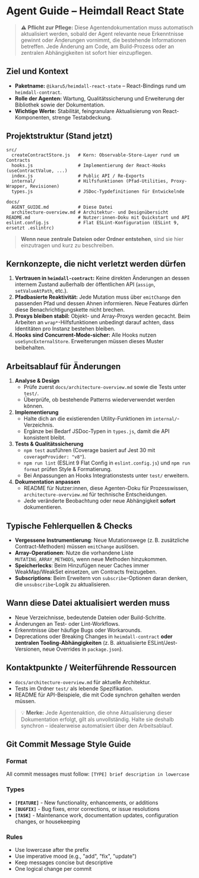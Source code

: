 # Agent Guide – Heimdall React State

> ⚠️ **Pflicht zur Pflege:** Diese Agentendokumentation muss automatisch aktualisiert werden, sobald der Agent relevante neue Erkenntnisse gewinnt oder Änderungen vornimmt, die bestehende Informationen betreffen. Jede Änderung am Code, am Build-Prozess oder an zentralen Abhängigkeiten ist sofort hier einzupflegen.

## Ziel und Kontext

- **Paketname:** `@ikaru5/heimdall-react-state` – React-Bindings rund um `heimdall-contract`.
- **Rolle der Agenten:** Wartung, Qualitätssicherung und Erweiterung der Bibliothek sowie der Dokumentation.
- **Wichtige Werte:** Stabilität, feingranulare Aktualisierung von React-Komponenten, strenge Testabdeckung.

## Projektstruktur (Stand jetzt)

```
src/
  createContractStore.js   # Kern: Observable-Store-Layer rund um Contracts
  hooks.js                 # Implementierung der React-Hooks (useContractValue, ...)
  index.js                 # Public API / Re-Exports
  internal/                # Hilfsfunktionen (Pfad-Utilities, Proxy-Wrapper, Revisionen)
  types.js                 # JSDoc-Typdefinitionen für Entwickelnde

docs/
  AGENT_GUIDE.md           # Diese Datei
  architecture-overview.md # Architektur- und Designübersicht
README.md                  # Nutzer:innen-Doku mit Quickstart und API
eslint.config.js           # Flat ESLint-Konfiguration (ESLint 9, ersetzt .eslintrc)
```

> **Wenn neue zentrale Dateien oder Ordner entstehen**, sind sie hier einzutragen und kurz zu beschreiben.

## Kernkonzepte, die nicht verletzt werden dürfen

1. **Vertrauen in `heimdall-contract`:** Keine direkten Änderungen an dessen internem Zustand außerhalb der öffentlichen API (`assign`, `setValueAtPath`, etc.).
2. **Pfadbasierte Reaktivität:** Jede Mutation muss über `emitChange` den passenden Pfad und dessen Ahnen informieren. Neue Features dürfen diese Benachrichtigungskette nicht brechen.
3. **Proxys bleiben stabil:** Objekt- und Array-Proxys werden gecacht. Beim Arbeiten an `wrap*`-Hilfsfunktionen unbedingt darauf achten, dass Identitäten pro Instanz bestehen bleiben.
4. **Hooks sind Concurrent-Mode-sicher:** Alle Hooks nutzen `useSyncExternalStore`. Erweiterungen müssen dieses Muster beibehalten.

## Arbeitsablauf für Änderungen

1. **Analyse & Design**
   - Prüfe zuerst `docs/architecture-overview.md` sowie die Tests unter `test/`.
   - Überprüfe, ob bestehende Patterns wiederverwendet werden können.
2. **Implementierung**
   - Halte dich an die existierenden Utility-Funktionen im `internal/`-Verzeichnis.
   - Ergänze bei Bedarf JSDoc-Typen in `types.js`, damit die API konsistent bleibt.
3. **Tests & Qualitätssicherung**
   - `npm test` ausführen (Coverage basiert auf Jest 30 mit `coverageProvider: "v8"`).
   - `npm run lint` (ESLint 9 Flat Config in `eslint.config.js`) und `npm run format` prüfen Style & Formatierung.
   - Bei Anpassungen an Hooks Integrationstests unter `test/` erweitern.
4. **Dokumentation anpassen**
   - README für Nutzer:innen, diese Agenten-Doku für Prozesswissen, `architecture-overview.md` für technische Entscheidungen.
   - Jede veränderte Beobachtung oder neue Abhängigkeit **sofort** dokumentieren.

## Typische Fehlerquellen & Checks

- **Vergessene Instrumentierung**: Neue Mutationswege (z. B. zusätzliche Contract-Methoden) müssen `emitChange` auslösen.
- **Array-Operationen**: Nutze die vorhandene Liste `MUTATING_ARRAY_METHODS`, wenn neue Methoden hinzukommen.
- **Speicherlecks**: Beim Hinzufügen neuer Caches immer WeakMap/WeakSet einsetzen, um Contracts freizugeben.
- **Subscriptions**: Beim Erweitern von `subscribe`-Optionen daran denken, die `unsubscribe`-Logik zu aktualisieren.

## Wann diese Datei aktualisiert werden muss

- Neue Verzeichnisse, bedeutende Dateien oder Build-Schritte.
- Änderungen an Test- oder Lint-Workflows.
- Erkenntnisse über häufige Bugs oder Workarounds.
- Deprecations oder Breaking Changes in `heimdall-contract` **oder zentralen Tooling-Abhängigkeiten** (z. B. aktualisierte ESLint/Jest-Versionen, neue Overrides in `package.json`).

## Kontaktpunkte / Weiterführende Ressourcen

- `docs/architecture-overview.md` für aktuelle Architektur.
- Tests im Ordner `test/` als lebende Spezifikation.
- README für API-Beispiele, die mit Code synchron gehalten werden müssen.

> 💡 **Merke:** Jede Agentenaktion, die ohne Aktualisierung dieser Dokumentation erfolgt, gilt als unvollständig. Halte sie deshalb synchron – idealerweise automatisiert über den Arbeitsablauf.

## Git Commit Message Style Guide

### Format

All commit messages must follow: `[TYPE] brief description in lowercase`

### Types

- **`[FEATURE]`** - New functionality, enhancements, or additions
- **`[BUGFIX]`** - Bug fixes, error corrections, or issue resolutions
- **`[TASK]`** - Maintenance work, documentation updates, configuration changes, or housekeeping

### Rules

- Use lowercase after the prefix
- Use imperative mood (e.g., "add", "fix", "update")
- Keep messages concise but descriptive
- One logical change per commit
